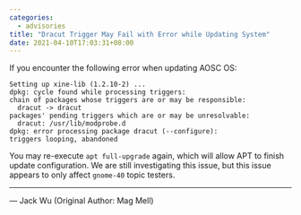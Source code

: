 ```yaml
---
categories:
  - advisories
title: "Dracut Trigger May Fail with Error while Updating System"
date: 2021-04-10T17:03:31+08:00
---
```


If you encounter the following error when updating AOSC OS:

    Setting up xine-lib (1.2.10-2) ...
    dpkg: cycle found while processing triggers:
    chain of packages whose triggers are or may be responsible:
      dracut -> dracut
    packages' pending triggers which are or may be unresolvable:
      dracut: /usr/lib/modprobe.d
    dpkg: error processing package dracut (--configure):
    triggers looping, abandoned

You may re-execute `apt full-upgrade` again, which will allow APT to finish update configuration.
We are still investigating this issue, but this issue appears to only affect `gnome-40` topic testers.

----

— Jack Wu (Original Author: Mag Mell)
